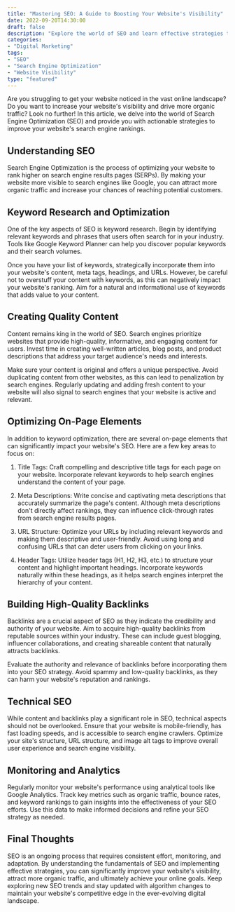 ```yaml
--- 
title: "Mastering SEO: A Guide to Boosting Your Website's Visibility" 
date: 2022-09-20T14:30:00 
draft: false 
description: "Explore the world of SEO and learn effective strategies to improve your website's search engine visibility."
categories: 
- "Digital Marketing" 
tags: 
- "SEO" 
- "Search Engine Optimization" 
- "Website Visibility" 
type: "featured" 
--- 
```


Are you struggling to get your website noticed in the vast online landscape? Do you want to increase your website's visibility and drive more organic traffic? Look no further! In this article, we delve into the world of Search Engine Optimization (SEO) and provide you with actionable strategies to improve your website's search engine rankings.

## Understanding SEO

Search Engine Optimization is the process of optimizing your website to rank higher on search engine results pages (SERPs). By making your website more visible to search engines like Google, you can attract more organic traffic and increase your chances of reaching potential customers.

## Keyword Research and Optimization

One of the key aspects of SEO is keyword research. Begin by identifying relevant keywords and phrases that users often search for in your industry. Tools like Google Keyword Planner can help you discover popular keywords and their search volumes.

Once you have your list of keywords, strategically incorporate them into your website's content, meta tags, headings, and URLs. However, be careful not to overstuff your content with keywords, as this can negatively impact your website's ranking. Aim for a natural and informational use of keywords that adds value to your content.

## Creating Quality Content

Content remains king in the world of SEO. Search engines prioritize websites that provide high-quality, informative, and engaging content for users. Invest time in creating well-written articles, blog posts, and product descriptions that address your target audience's needs and interests.

Make sure your content is original and offers a unique perspective. Avoid duplicating content from other websites, as this can lead to penalization by search engines. Regularly updating and adding fresh content to your website will also signal to search engines that your website is active and relevant.

## Optimizing On-Page Elements

In addition to keyword optimization, there are several on-page elements that can significantly impact your website's SEO. Here are a few key areas to focus on:

1. Title Tags: Craft compelling and descriptive title tags for each page on your website. Incorporate relevant keywords to help search engines understand the content of your page.

2. Meta Descriptions: Write concise and captivating meta descriptions that accurately summarize the page's content. Although meta descriptions don't directly affect rankings, they can influence click-through rates from search engine results pages.

3. URL Structure: Optimize your URLs by including relevant keywords and making them descriptive and user-friendly. Avoid using long and confusing URLs that can deter users from clicking on your links.

4. Header Tags: Utilize header tags (H1, H2, H3, etc.) to structure your content and highlight important headings. Incorporate keywords naturally within these headings, as it helps search engines interpret the hierarchy of your content.

## Building High-Quality Backlinks

Backlinks are a crucial aspect of SEO as they indicate the credibility and authority of your website. Aim to acquire high-quality backlinks from reputable sources within your industry. These can include guest blogging, influencer collaborations, and creating shareable content that naturally attracts backlinks.

Evaluate the authority and relevance of backlinks before incorporating them into your SEO strategy. Avoid spammy and low-quality backlinks, as they can harm your website's reputation and rankings.

## Technical SEO

While content and backlinks play a significant role in SEO, technical aspects should not be overlooked. Ensure that your website is mobile-friendly, has fast loading speeds, and is accessible to search engine crawlers. Optimize your site's structure, URL structure, and image alt tags to improve overall user experience and search engine visibility.

## Monitoring and Analytics

Regularly monitor your website's performance using analytical tools like Google Analytics. Track key metrics such as organic traffic, bounce rates, and keyword rankings to gain insights into the effectiveness of your SEO efforts. Use this data to make informed decisions and refine your SEO strategy as needed.

## Final Thoughts

SEO is an ongoing process that requires consistent effort, monitoring, and adaptation. By understanding the fundamentals of SEO and implementing effective strategies, you can significantly improve your website's visibility, attract more organic traffic, and ultimately achieve your online goals. Keep exploring new SEO trends and stay updated with algorithm changes to maintain your website's competitive edge in the ever-evolving digital landscape.

